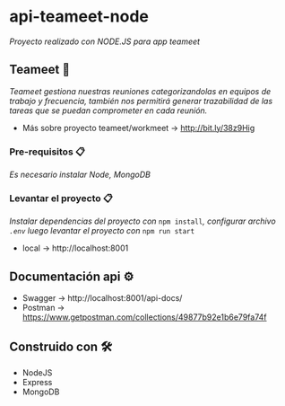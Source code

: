 # api-teameet-node

_Proyecto realizado con NODE.JS para app teameet_

## Teameet 🚀

_Teameet gestiona nuestras reuniones categorizandolas en equipos de trabajo y frecuencia, también nos permitirá generar trazabilidad de las tareas que se puedan comprometer en cada reunión._
* Más sobre proyecto teameet/workmeet -> http://bit.ly/38z9Hig

### Pre-requisitos 📋

_Es necesario instalar Node, MongoDB_

### Levantar el proyecto 📋

_Instalar dependencias del proyecto con_ `npm install`_, configurar archivo `.env` luego levantar el proyecto con_ `npm run start`
* local -> http://localhost:8001

## Documentación api ⚙️

* Swagger -> http://localhost:8001/api-docs/
* Postman -> https://www.getpostman.com/collections/49877b92e1b6e79fa74f

## Construido con 🛠️

* NodeJS
* Express
* MongoDB


